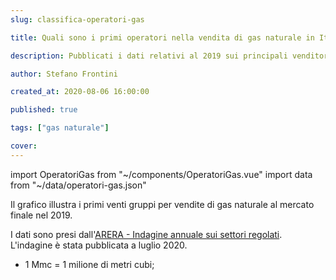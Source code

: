 ```yaml
---
slug: classifica-operatori-gas

title: Quali sono i primi operatori nella vendita di gas naturale in Italia?

description: Pubblicati i dati relativi al 2019 sui principali venditori di gas naturale

author: Stefano Frontini

created_at: 2020-08-06 16:00:00

published: true

tags: ["gas naturale"]

cover:
---
```


import OperatoriGas from "~/components/OperatoriGas.vue"
import data from "~/data/operatori-gas.json"

<OperatoriGas title="Primi venti gruppi per vendite di gas naturale al mercato finale nel 2019" xKey="Gruppo"
            yKey="Mmc"
            :data="data"
            />

Il grafico illustra i primi venti gruppi per vendite di gas naturale al mercato finale nel 2019.

I dati sono presi dall'[ARERA - Indagine annuale sui settori regolati](https://www.arera.it/it/relaz_ann/20/20.htm). L'indagine è stata pubblicata a luglio 2020.

- 1 Mmc = 1 milione di metri cubi;
